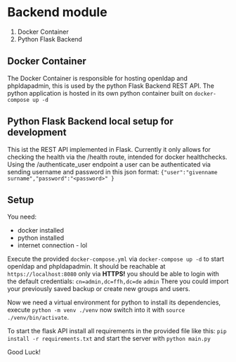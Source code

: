 # Backend module
1. Docker Container
2. Python Flask Backend

## Docker Container
The Docker Container is responsible for hosting openldap and phpldapadmin, this is used by the python Flask Backend REST API. 
The python application is hosted in its own python container built on `docker-compose up -d` 

## Python Flask Backend local setup for development
This ist the REST API implemented in Flask.
Currently it only allows for checking the health via the /health route, intended for docker healthchecks.
Using the /authenticate_user endpoint a user can be authenticated via sending username and password in this json format:
`{"user":"givenname surname","password":"<password>" }`


## Setup
You need:
- docker installed 
- python installed
- internet connection - lol

Execute the provided `docker-compose.yml` via `docker-compose up -d` to start openldap and phpldapadmin. 
It should be reachable at `https://localhost:8080` only via **HTTPS!**
you should be able to login with the default credentials:
`cn=admin,dc=ffh,dc=de`
`admin`
There you could import your previously saved backup or create new groups and users.

Now we need a virtual environment for python to install its dependencies, execute `python -m venv ./venv` now switch into it with `source ./venv/bin/activate`.

To start the flask API install all requirements in the provided file like this:
`pip install -r requirements.txt`
and start the server with `python main.py`

Good Luck!
